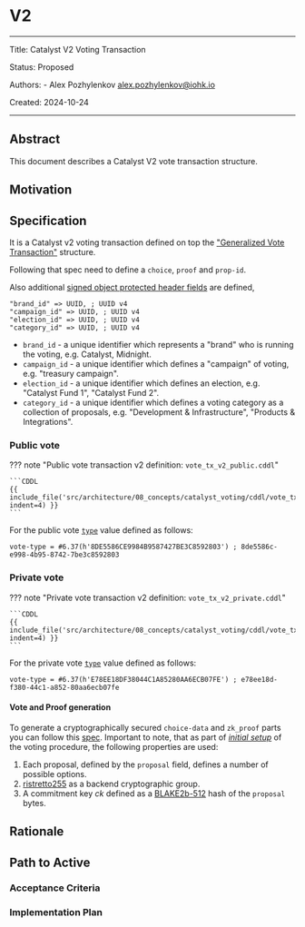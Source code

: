 # V2

---

Title: Catalyst V2 Voting Transaction

Status: Proposed

Authors:
    - Alex Pozhylenkov <alex.pozhylenkov@iohk.io>

Created: 2024-10-24

---

## Abstract

This document describes a Catalyst V2 vote transaction structure.

## Motivation

## Specification

It is a Catalyst v2 voting transaction
defined on top the ["Generalized Vote Transaction"](./gen_vote_tx.md#specification) structure.

Following that spec need to define a `choice`, `proof` and `prop-id`.

Also additional [signed object protected header fields](./../signed_object/index.md#signed-object-fields) are defined,

```CDDL
"brand_id" => UUID, ; UUID v4
"campaign_id" => UUID, ; UUID v4
"election_id" => UUID, ; UUID v4
"category_id" => UUID, ; UUID v4
```

* `brand_id` - a unique identifier which represents a "brand" who is running the voting,
    e.g. Catalyst, Midnight.
* `campaign_id` - a unique identifier which defines a "campaign" of voting,
    e.g. "treasury campaign".
* `election_id` - a unique identifier which defines an election,
    e.g. "Catalyst Fund 1", "Catalyst Fund 2".
* `category_id` - a unique identifier which defines a voting category as a collection of proposals,
    e.g. "Development & Infrastructure", "Products & Integrations".

### Public vote

<!-- markdownlint-disable max-one-sentence-per-line code-block-style -->
??? note "Public vote transaction v2 definition: `vote_tx_v2_public.cddl`"

    ```CDDL
    {{ include_file('src/architecture/08_concepts/catalyst_voting/cddl/vote_tx_v2_public.cddl', indent=4) }}
    ```
<!-- markdownlint-enable max-one-sentence-per-line code-block-style -->

For the public vote [`type`](./../signed_object/index.md#type) value defined as follows:

```CDDL
vote-type = #6.37(h'8DE5586CE9984B9587427BE3C8592803') ; 8de5586c-e998-4b95-8742-7be3c8592803
```

### Private vote

<!-- markdownlint-disable max-one-sentence-per-line code-block-style -->
??? note "Private vote transaction v2 definition: `vote_tx_v2_private.cddl`"

    ```CDDL
    {{ include_file('src/architecture/08_concepts/catalyst_voting/cddl/vote_tx_v2_private.cddl', indent=4) }}
    ```
<!-- markdownlint-enable max-one-sentence-per-line code-block-style -->

For the private vote [`type`](./../signed_object/index.md#type) value defined as follows:

```CDDL
vote-type = #6.37(h'E78EE18DF38044C1A85280AA6ECB07FE') ; e78ee18d-f380-44c1-a852-80aa6ecb07fe
```

#### Vote and Proof generation

To generate a cryptographically secured `choice-data` and `zk_proof` parts you can follow this [spec](./crypto.md#vote).
Important to note,
that as part of [*initial setup*](./crypto.md#initial-setup) of the voting procedure,
the following properties are used:

1. Each proposal, defined by the `proposal` field, defines a number of possible options.
2. [ristretto255] as a backend cryptographic group.
3. A commitment key $ck$ defined as a [BLAKE2b-512] hash of the `proposal` bytes.

## Rationale

## Path to Active

### Acceptance Criteria
<!-- Describes what are the acceptance criteria whereby a proposal becomes 'Active' -->

### Implementation Plan
<!-- A plan to meet those criteria or `N/A` if an implementation plan is not applicable. -->

<!-- OPTIONAL SECTIONS: see CIP-0001 > Document > Structure table -->

[UUID]: https://www.rfc-editor.org/rfc/rfc9562.html
[BLAKE2b-512]: https://www.blake2.net/blake2.pdf
[ristretto255]: https://ristretto.group
